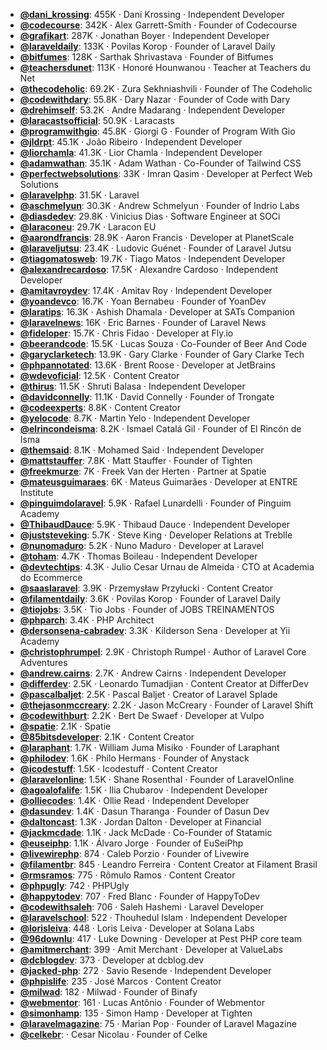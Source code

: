 - **[@dani_krossing](https://www.youtube.com/@dani_krossing)**: 455K ‧ Dani Krossing ‧ Independent Developer
- **[@codecourse](https://www.youtube.com/@codecourse)**: 342K ‧ Alex Garrett-Smith ‧ Founder of Codecourse
- **[@grafikart](https://www.youtube.com/@grafikart)**: 287K ‧ Jonathan Boyer ‧ Independent Developer
- **[@laraveldaily](https://www.youtube.com/@laraveldaily)**: 133K ‧ Povilas Korop ‧ Founder of Laravel Daily
- **[@bitfumes](https://www.youtube.com/@bitfumes)**: 128K ‧ Sarthak Shrivastava ‧ Founder of Bitfumes
- **[@teachersdunet](https://www.youtube.com/@teachersdunet)**: 113K ‧ Honoré Hounwanou ‧ Teacher at Teachers du Net
- **[@thecodeholic](https://www.youtube.com/@thecodeholic)**: 69.2K ‧ Zura Sekhniashvili ‧ Founder of The Codeholic
- **[@codewithdary](https://www.youtube.com/@codewithdary)**: 55.8K ‧ Dary Nazar ‧ Founder of Code with Dary
- **[@drehimself](https://www.youtube.com/@drehimself)**: 53.2K ‧ Andre Madarang ‧ Independent Developer
- **[@laracastsofficial](https://www.youtube.com/@laracastsofficial)**: 50.9K ‧ Laracasts
- **[@programwithgio](https://www.youtube.com/@programwithgio)**: 45.8K ‧ Giorgi G ‧ Founder of Program With Gio
- **[@jldrpt](https://www.youtube.com/@jldrpt)**: 45.1K ‧ João Ribeiro ‧ Independent Developer
- **[@liorchamla](https://www.youtube.com/@liorchamla)**: 41.3K ‧ Lior Chamla ‧ Independent Developer
- **[@adamwathan](https://www.youtube.com/@adamwathan)**: 35.1K ‧ Adam Wathan ‧ Co-Founder of Tailwind CSS
- **[@perfectwebsolutions](https://www.youtube.com/@perfectwebsolutions)**: 33K ‧ Imran Qasim ‧ Developer at Perfect Web Solutions
- **[@laravelphp](https://www.youtube.com/@laravelphp)**: 31.5K ‧ Laravel
- **[@aschmelyun](https://www.youtube.com/@aschmelyun)**: 30.3K ‧ Andrew Schmelyun ‧ Founder of Indrio Labs
- **[@diasdedev](https://www.youtube.com/@diasdedev)**: 29.8K ‧ Vinicius Dias ‧ Software Engineer at SOCi
- **[@laraconeu](https://www.youtube.com/@laraconeu)**: 29.7K ‧ Laracon EU
- **[@aarondfrancis](https://www.youtube.com/@aarondfrancis)**: 28.9K ‧ Aaron Francis ‧ Developer at PlanetScale
- **[@laraveljutsu](https://www.youtube.com/@laraveljutsu)**: 23.4K ‧ Ludovic Guénet ‧ Founder of Laravel Jutsu
- **[@tiagomatosweb](https://www.youtube.com/@tiagomatosweb)**: 19.7K ‧ Tiago Matos ‧ Independent Developer
- **[@alexandrecardoso](https://www.youtube.com/@alexandrecardoso)**: 17.5K ‧ Alexandre Cardoso ‧ Independent Developer
- **[@amitavroydev](https://www.youtube.com/@amitavroydev)**: 17.4K ‧ Amitav Roy ‧ Independent Developer
- **[@yoandevco](https://www.youtube.com/@yoandevco)**: 16.7K ‧ Yoan Bernabeu ‧ Founder of YoanDev
- **[@laratips](https://www.youtube.com/@laratips)**: 16.3K ‧ Ashish Dhamala ‧ Developer at SATs Companion
- **[@laravelnews](https://www.youtube.com/@laravelnews)**: 16K ‧ Eric Barnes ‧ Founder of Laravel News
- **[@fideloper](https://www.youtube.com/@fideloper)**: 15.7K ‧ Chris Fidao ‧ Developer at Fly.io
- **[@beerandcode](https://www.youtube.com/@beerandcode)**: 15.5K ‧ Lucas Souza ‧ Co-Founder of Beer And Code
- **[@garyclarketech](https://www.youtube.com/@garyclarketech)**: 13.9K ‧ Gary Clarke ‧ Founder of Gary Clarke Tech
- **[@phpannotated](https://www.youtube.com/@phpannotated)**: 13.6K ‧ Brent Roose ‧ Developer at JetBrains
- **[@wdevoficial](https://www.youtube.com/@wdevoficial)**: 12.5K ‧ Content Creator
- **[@thirus](https://www.youtube.com/@thirus)**: 11.5K ‧ Shruti Balasa ‧ Independent Developer
- **[@davidconnelly](https://www.youtube.com/@davidconnelly)**: 11.1K ‧ David Connelly ‧ Founder of Trongate
- **[@codeexperts](https://www.youtube.com/@codeexperts)**: 8.8K ‧ Content Creator
- **[@yelocode](https://www.youtube.com/@yelocode)**: 8.7K ‧ Martin Yelo ‧ Independent Developer
- **[@elrincondeisma](https://www.youtube.com/@elrincondeisma)**: 8.2K ‧ Ismael Catalá Gil ‧ Founder of El Rincón de Isma
- **[@themsaid](https://www.youtube.com/@themsaid)**: 8.1K ‧ Mohamed Said ‧ Independent Developer
- **[@mattstauffer](https://www.youtube.com/@mattstauffer)**: 7.8K ‧ Matt Stauffer ‧ Founder of Tighten
- **[@freekmurze](https://www.youtube.com/@freekmurze)**: 7K ‧ Freek Van der Herten ‧ Partner at Spatie
- **[@mateusguimaraes](https://www.youtube.com/@mateusguimaraes)**: 6K ‧ Mateus Guimarães ‧ Developer at ENTRE Institute
- **[@pinguimdolaravel](https://www.youtube.com/@pinguimdolaravel)**: 5.9K ‧ Rafael Lunardelli ‧ Founder of Pinguim Academy
- **[@ThibaudDauce](https://www.youtube.com/@ThibaudDauce)**: 5.9K ‧ Thibaud Dauce ‧ Independent Developer
- **[@juststeveking](https://www.youtube.com/@juststeveking)**: 5.7K ‧ Steve King ‧ Developer Relations at Treblle
- **[@nunomaduro](https://www.youtube.com/@nunomaduro)**: 5.2K ‧ Nuno Maduro ‧ Developer at Laravel
- **[@toham](https://www.youtube.com/@toham)**: 4.7K ‧ Thomas Boileau ‧ Independent Developer
- **[@devtechtips](https://www.youtube.com/@devtechtips)**: 4.3K ‧ Julio Cesar Urnau de Almeida ‧ CTO at Academia do Ecommerce
- **[@saaslaravel](https://www.youtube.com/@saaslaravel)**: 3.9K ‧ Przemysław Przyłucki ‧ Content Creator
- **[@filamentdaily](https://www.youtube.com/@filamentdaily)**: 3.6K ‧ Povilas Korop ‧ Founder of Laravel Daily
- **[@tiojobs](https://www.youtube.com/@tiojobs)**: 3.5K ‧ Tio Jobs ‧ Founder of JOBS TREINAMENTOS
- **[@phparch](https://www.youtube.com/@phparch)**: 3.4K ‧ PHP Architect
- **[@dersonsena-cabradev](https://www.youtube.com/@dersonsena-cabradev)**: 3.3K ‧ Kilderson Sena ‧ Developer at Yii Academy
- **[@christophrumpel](https://www.youtube.com/@christophrumpel)**: 2.9K ‧ Christoph Rumpel ‧ Author of Laravel Core Adventures
- **[@andrew.cairns](https://www.youtube.com/@andrew.cairns)**: 2.7K ‧ Andrew Cairns ‧ Independent Developer
- **[@differdev](https://www.youtube.com/@differdev)**: 2.5K ‧ Leonardo Tumadjian ‧ Content Creator at DifferDev
- **[@pascalbaljet](https://www.youtube.com/@pascalbaljet)**: 2.5K ‧ Pascal Baljet ‧ Creator of Laravel Splade
- **[@thejasonmccreary](https://www.youtube.com/@thejasonmccreary)**: 2.2K ‧ Jason McCreary ‧ Founder of Laravel Shift
- **[@codewithburt](https://www.youtube.com/@codewithburt)**: 2.2K ‧ Bert De Swaef ‧ Developer at Vulpo
- **[@spatie](https://www.youtube.com/@spatie)**: 2.1K ‧ Spatie
- **[@85bitsdeveloper](https://www.youtube.com/@85bitsdeveloper)**: 2.1K ‧ Content Creator
- **[@laraphant](https://www.youtube.com/@laraphant)**: 1.7K ‧ William Juma Misiko ‧ Founder of Laraphant
- **[@philodev](https://www.youtube.com/@philodev)**: 1.6K ‧ Philo Hermans ‧ Founder of Anystack
- **[@icodestuff](https://www.youtube.com/@icodestuff)**: 1.5K ‧ Icodestuff ‧ Content Creator
- **[@laravelonline](https://www.youtube.com/@laravelonline)**: 1.5K ‧ Shane Rosenthal ‧ Founder of LaravelOnline
- **[@agoalofalife](https://www.youtube.com/@agoalofalife)**: 1.5K ‧ Ilia Chubarov ‧ Independent Developer
- **[@olliecodes](https://www.youtube.com/@olliecodes)**: 1.4K ‧ Ollie Read ‧ Independent Developer
- **[@dasundev](https://www.youtube.com/@dasundev)**: 1.4K ‧ Dasun Tharanga ‧ Founder of Dasun Dev
- **[@daltoncast](https://www.youtube.com/@daltoncast)**: 1.3K ‧ Jordan Dalton ‧ Developer at Financial
- **[@jackmcdade](https://www.youtube.com/@jackmcdade)**: 1.1K ‧ Jack McDade ‧ Co-Founder of Statamic
- **[@euseiphp](https://www.youtube.com/@euseiphp)**: 1.1K ‧ Álvaro Jorge ‧ Founder of EuSeiPhp
- **[@livewirephp](https://www.youtube.com/@livewirephp)**: 874 ‧ Caleb Porzio ‧ Founder of Livewire
- **[@filamentbr](https://www.youtube.com/@filamentbr)**: 845 ‧ Leandro Ferreira ‧ Content Creator at Filament Brasil
- **[@rmsramos](https://www.youtube.com/@rmsramos)**: 775 ‧ Rômulo Ramos ‧ Content Creator
- **[@phpugly](https://www.youtube.com/@phpugly)**: 742 ‧ PHPUgly
- **[@happytodev](https://www.youtube.com/@happytodev)**: 707 ‧ Fred Blanc ‧ Founder of HappyToDev
- **[@codewithsaleh](https://www.youtube.com/@codewithsaleh)**: 706 ‧ Saleh Hashemi ‧ Laravel Developer
- **[@laravelschool](https://www.youtube.com/@laravelschool)**: 522 ‧ Thouhedul Islam ‧ Independent Developer
- **[@lorisleiva](https://www.youtube.com/@lorisleiva)**: 448 ‧ Loris Leiva ‧ Developer at Solana Labs
- **[@96downlu](https://www.youtube.com/@96downlu)**: 417 ‧ Luke Downing ‧ Developer at Pest PHP core team
- **[@amitmerchant](https://www.youtube.com/@amitmerchant)**: 399 ‧ Amit Merchant ‧ Developer at ValueLabs
- **[@dcblogdev](https://www.youtube.com/@dcblogdev)**: 373 ‧ Developer at dcblog.dev
- **[@jacked-php](https://www.youtube.com/@jacked-php)**: 272 ‧ Savio Resende ‧ Independent Developer
- **[@phpislife](https://www.youtube.com/@phpislife)**: 235 ‧ José Marcos ‧ Content Creator
- **[@milwad](https://www.youtube.com/@milwad)**: 182 ‧ Milwad ‧ Founder of Binafy
- **[@webmentor](https://www.youtube.com/@webmentor)**: 161 ‧ Lucas Antônio ‧ Founder of Webmentor
- **[@simonhamp](https://www.youtube.com/@simonhamp)**: 135 ‧ Simon Hamp ‧ Developer at Tighten
- **[@laravelmagazine](https://www.youtube.com/@laravelmagazine)**: 75 ‧ Marian Pop ‧ Founder of Laravel Magazine
- **[@celkebr](https://www.youtube.com/@celkebr)**:  ‧ Cesar Nicolau ‧ Founder of Celke
